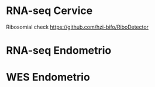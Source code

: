 # RNA-seq Cervice

Ribosomial check
https://github.com/hzi-bifo/RiboDetector

# RNA-seq Endometrio

# WES Endometrio
